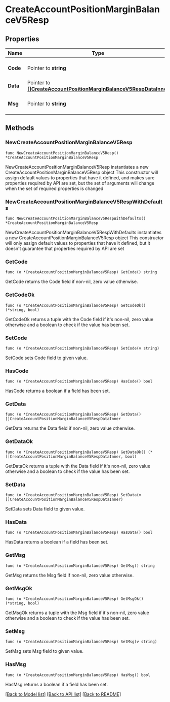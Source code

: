 # CreateAccountPositionMarginBalanceV5Resp

## Properties

Name | Type | Description | Notes
------------ | ------------- | ------------- | -------------
**Code** | Pointer to **string** |  | [optional] [default to ""]
**Data** | Pointer to [**[]CreateAccountPositionMarginBalanceV5RespDataInner**](CreateAccountPositionMarginBalanceV5RespDataInner.md) |  | [optional] 
**Msg** | Pointer to **string** |  | [optional] [default to ""]

## Methods

### NewCreateAccountPositionMarginBalanceV5Resp

`func NewCreateAccountPositionMarginBalanceV5Resp() *CreateAccountPositionMarginBalanceV5Resp`

NewCreateAccountPositionMarginBalanceV5Resp instantiates a new CreateAccountPositionMarginBalanceV5Resp object
This constructor will assign default values to properties that have it defined,
and makes sure properties required by API are set, but the set of arguments
will change when the set of required properties is changed

### NewCreateAccountPositionMarginBalanceV5RespWithDefaults

`func NewCreateAccountPositionMarginBalanceV5RespWithDefaults() *CreateAccountPositionMarginBalanceV5Resp`

NewCreateAccountPositionMarginBalanceV5RespWithDefaults instantiates a new CreateAccountPositionMarginBalanceV5Resp object
This constructor will only assign default values to properties that have it defined,
but it doesn't guarantee that properties required by API are set

### GetCode

`func (o *CreateAccountPositionMarginBalanceV5Resp) GetCode() string`

GetCode returns the Code field if non-nil, zero value otherwise.

### GetCodeOk

`func (o *CreateAccountPositionMarginBalanceV5Resp) GetCodeOk() (*string, bool)`

GetCodeOk returns a tuple with the Code field if it's non-nil, zero value otherwise
and a boolean to check if the value has been set.

### SetCode

`func (o *CreateAccountPositionMarginBalanceV5Resp) SetCode(v string)`

SetCode sets Code field to given value.

### HasCode

`func (o *CreateAccountPositionMarginBalanceV5Resp) HasCode() bool`

HasCode returns a boolean if a field has been set.

### GetData

`func (o *CreateAccountPositionMarginBalanceV5Resp) GetData() []CreateAccountPositionMarginBalanceV5RespDataInner`

GetData returns the Data field if non-nil, zero value otherwise.

### GetDataOk

`func (o *CreateAccountPositionMarginBalanceV5Resp) GetDataOk() (*[]CreateAccountPositionMarginBalanceV5RespDataInner, bool)`

GetDataOk returns a tuple with the Data field if it's non-nil, zero value otherwise
and a boolean to check if the value has been set.

### SetData

`func (o *CreateAccountPositionMarginBalanceV5Resp) SetData(v []CreateAccountPositionMarginBalanceV5RespDataInner)`

SetData sets Data field to given value.

### HasData

`func (o *CreateAccountPositionMarginBalanceV5Resp) HasData() bool`

HasData returns a boolean if a field has been set.

### GetMsg

`func (o *CreateAccountPositionMarginBalanceV5Resp) GetMsg() string`

GetMsg returns the Msg field if non-nil, zero value otherwise.

### GetMsgOk

`func (o *CreateAccountPositionMarginBalanceV5Resp) GetMsgOk() (*string, bool)`

GetMsgOk returns a tuple with the Msg field if it's non-nil, zero value otherwise
and a boolean to check if the value has been set.

### SetMsg

`func (o *CreateAccountPositionMarginBalanceV5Resp) SetMsg(v string)`

SetMsg sets Msg field to given value.

### HasMsg

`func (o *CreateAccountPositionMarginBalanceV5Resp) HasMsg() bool`

HasMsg returns a boolean if a field has been set.


[[Back to Model list]](../README.md#documentation-for-models) [[Back to API list]](../README.md#documentation-for-api-endpoints) [[Back to README]](../README.md)


